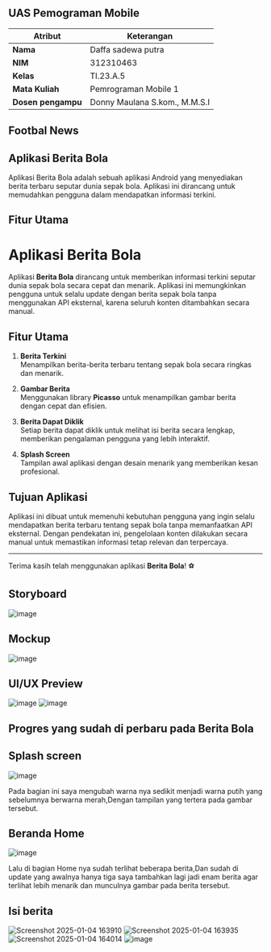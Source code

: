 ## UAS Pemograman Mobile

| Atribut         | Keterangan          |
| --------------- | ------------------- |
| **Nama**        | Daffa sadewa putra       |
| **NIM**         | 312310463           |
| **Kelas**       | TI.23.A.5           |
| **Mata Kuliah** | Pemrograman Mobile 1 |
| **Dosen pengampu** | Donny Maulana S.kom., M.M.S.I |

## Footbal News
## Aplikasi Berita Bola
Aplikasi Berita Bola adalah sebuah aplikasi Android yang menyediakan berita terbaru seputar dunia sepak bola. Aplikasi ini dirancang untuk memudahkan pengguna dalam mendapatkan informasi terkini.

## Fitur Utama
# Aplikasi Berita Bola

Aplikasi **Berita Bola** dirancang untuk memberikan informasi terkini seputar dunia sepak bola secara cepat dan menarik. Aplikasi ini memungkinkan pengguna untuk selalu update dengan berita sepak bola tanpa menggunakan API eksternal, karena seluruh konten ditambahkan secara manual.

## Fitur Utama

1. **Berita Terkini**  
   Menampilkan berita-berita terbaru tentang sepak bola secara ringkas dan menarik.

2. **Gambar Berita**  
   Menggunakan library **Picasso** untuk menampilkan gambar berita dengan cepat dan efisien.

3. **Berita Dapat Diklik**  
   Setiap berita dapat diklik untuk melihat isi berita secara lengkap, memberikan pengalaman pengguna yang lebih interaktif.

4. **Splash Screen**  
   Tampilan awal aplikasi dengan desain menarik yang memberikan kesan profesional.

## Tujuan Aplikasi
Aplikasi ini dibuat untuk memenuhi kebutuhan pengguna yang ingin selalu mendapatkan berita terbaru tentang sepak bola tanpa memanfaatkan API eksternal. Dengan pendekatan ini, pengelolaan konten dilakukan secara manual untuk memastikan informasi tetap relevan dan terpercaya.

---

Terima kasih telah menggunakan aplikasi **Berita Bola**! ⚽



## Storyboard
![image](https://github.com/user-attachments/assets/a63cb758-a77a-4e0d-b90c-e6a41150090a)

## Mockup
![image](https://github.com/user-attachments/assets/b993b2dd-7860-4d63-86d8-af5a21963d38)

## UI/UX Preview
![image](https://github.com/user-attachments/assets/3ab04223-7092-4310-b8e2-0861710a15b9)
![image](https://github.com/user-attachments/assets/26112a57-1d7d-4434-b0be-0ed249b747f2)

## Progres yang sudah di perbaru pada Berita Bola
## Splash screen
![image](https://github.com/user-attachments/assets/e6bf532a-c0da-4555-88b0-68eabcd0daeb)

Pada bagian ini saya mengubah warna nya sedikit menjadi warna putih yang sebelumnya berwarna merah,Dengan tampilan yang tertera pada gambar tersebut.

## Beranda Home
![image](https://github.com/user-attachments/assets/c805c755-005d-4bf8-8047-89cc1e60caba)

Lalu di bagian Home nya sudah terlihat beberapa berita,Dan sudah di update yang awalnya hanya tiga saya tambahkan lagi jadi enam berita agar terlihat lebih menarik dan munculnya gambar pada berita tersebut.

## Isi berita
![Screenshot 2025-01-04 163910](https://github.com/user-attachments/assets/7ddf25aa-ce56-4e27-834e-c13dd568f149)
![Screenshot 2025-01-04 163935](https://github.com/user-attachments/assets/3314c739-5b04-4eb0-a715-648ca5b6d778)
![Screenshot 2025-01-04 164014](https://github.com/user-attachments/assets/dfcfa257-421e-45aa-a3a1-3a315447f180)
![image](https://github.com/user-attachments/assets/88297b62-b9ee-42a7-b210-05759a3af384)











